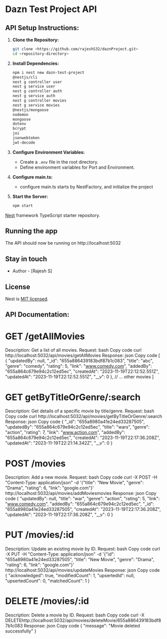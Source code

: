 # Dazn Test Project API

## API Setup Instructions:

1. **Clone the Repository:**
   ```bash
   git clone <https://github.com/rajeshS32/daznProject.git>
   cd <repository-directory>
   ```

2. **Install Dependencies:**
   ```bash
   npm i nest new dazn-test-project 
   @nestjs/cli 
   nest g controller user 
   nest g service user
   nest g controller auth 
   nest g service auth
   nest g controller movies 
   nest g service movies
   @nestjs/mongoose
   nodemon
   mongoose
   dotenv
   bcrypt
   joi
   jsonwebtoken
   jwt-decode
   ```

3. **Configure Environment Variables:**
   - Create a `.env` file in the root directory.
   - Define environment variables for Port and Environment.

3. **Configure main.ts:**
   - configure main.ts starts by NestFactory, and initialize the project

4. **Start the Server:**
   ```bash
   npm start
   ```
[Nest](https://github.com/nestjs/nest) framework TypeScript starter repository.

## Running the app
The API should now be running on http://localhost:5032

## Stay in touch
- Author - [Rajesh S] 

## License

Nest is [MIT licensed](LICENSE).


## API Documentation:

# GET /getAllMovies
Description: Get a list of all movies.
Request:
bash
Copy code
curl http://localhost:5032/api/movies/getAllMovies
Response:
json
Copy code
[
  {
    "updatedBy": null,
            "_id": "655a886439183bdf87b1c083",
            "title": "abc",
            "genre": "comedy",
            "rating": 5,
            "link": "www.comedy.com",
            "addedBy": "655a864c679e94c2c12ed5ec",
            "createdAt": "2023-11-19T22:12:52.551Z",
            "updatedAt": "2023-11-19T22:12:52.551Z",
            "__v": 0
  },
  // ... other movies
]

# GET getByTitleOrGenre/:search
Description: Get details of a specific movie by title/genre.
Request:
bash
Copy code
curl http://localhost:5032/api/movies/getByTitleOrGenre/:search
Response:
json
Copy code
{
      "_id": "655a8980a41e24ed33287505",
        "updatedBy": "655a864c679e94c2c12ed5ec",
        "title": "wars",
        "genre": "action",
        "rating": 7,
        "link": "www.action.com",
        "addedBy": "655a864c679e94c2c12ed5ec",
        "createdAt": "2023-11-19T22:17:36.208Z",
        "updatedAt": "2023-11-19T22:21:14.342Z",
        "__v": 0
}

# POST /movies
Description: Add a new movie.
Request:
bash
Copy code
curl -X POST -H "Content-Type: application/json" -d '{"title": "New Movie", "genre": "Drama", "rating": 6, "link": "google.com"}' 
http://localhost:5032/api/movies/addMoviesmovies
Response:
json
Copy code
{
    "updatedBy": null,
        "title": "war",
        "genre": "action",
        "rating": 5,
        "link": "www.comedy.com",
        "addedBy": "655a864c679e94c2c12ed5ec",
        "_id": "655a8980a41e24ed33287505",
        "createdAt": "2023-11-19T22:17:36.208Z",
        "updatedAt": "2023-11-19T22:17:36.208Z",
        "__v": 0
}

# PUT /movies/:id
Description: Update an existing movie by ID.
Request:
bash
Copy code
curl -X PUT -H "Content-Type: application/json" -d '{"id": "655a8980a41e24ed33287505", "title": "New Movie", "genre": "Drama", "rating": 6, "link": "google.com"}' http://localhost:5032/api/movies/updateMovies
Response:
json
Copy code
{
    "acknowledged": true,
        "modifiedCount": 1,
        "upsertedId": null,
        "upsertedCount": 0,
        "matchedCount": 1
}

# DELETE /movies/:id
Description: Delete a movie by ID.
Request:
bash
Copy code
curl -X DELETEhttp://localhost:5032/api/movies/deleteMovie/655a886439183bdf87b1c083
Response:
json
Copy code
{
  "message": "Movie deleted successfully"
}